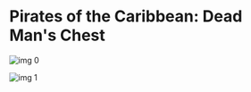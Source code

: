# Pirates of the Caribbean: Dead Man's Chest

![img 0](https://i.imgur.com/76VW4Fs.jpg)

![img 1](https://i.imgur.com/bOmkZFQ.jpg)

